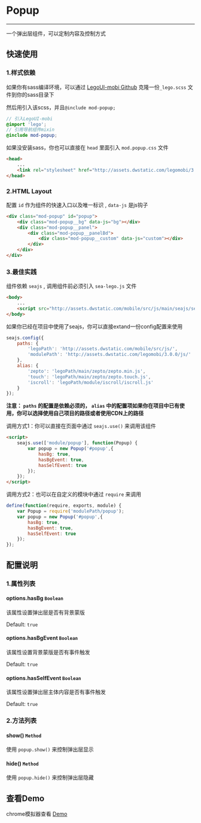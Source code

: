 # Popup

---

一个弹出层组件，可以定制内容及控制方式

## 快速使用

### 1.样式依赖

如果你有sass编译环境，可以通过 [LegoUI-mobi Github](https://github.com/duowan/LegoUI-mobi) 克隆一份`_lego.scss` 文件到你的sass目录下

然后用引入该scss，并且`@include mod-popup;`

```scss
// 引入LegoUI-mobi
@import 'lego';
// 引用导航组件mixin
@include mod-popup;
```

如果没安装sass，你也可以直接在 `head` 里面引入 `mod.popup.css` 文件

```html
<head>
    ...
    <link rel="stylesheet" href="http://assets.dwstatic.com/legomobi/3.0.0/css/mod.popup.css">
</head>
```

### 2.HTML Layout

配置 `id` 作为组件的快速入口以及唯一标识 , `data-js` 是js钩子

```html
<div class="mod-popup" id="popup">
    <div class="mod-popup__bg" data-js="bg"></div>
    <div class="mod-popup__panel">
        <div class="mod-popup__panelBd">
            <div class="mod-popup__custom" data-js="custom"></div>
        </div>
    </div>
</div>
```

### 3.最佳实践

组件依赖 `seajs` , 调用组件前必须引入 `sea-lego.js` 文件

```html
<body>
    ...
    <script src="http://assets.dwstatic.com/mobile/src/js/main/seajs/sea-lego.js" id="seajsnode"></script>
</body>
```

如果你已经在项目中使用了seajs，你可以直接extand一份config配置来使用

```javascript
seajs.config({
    paths: {
        'legoPath': 'http://assets.dwstatic.com/mobile/src/js/',
        'modulePath': 'http://assets.dwstatic.com/legomobi/3.0.0/js/'
    },
    alias: {
        'zepto': 'legoPath/main/zepto/zepto.min.js',
        'touch': 'legoPath/main/zepto/zepto.touch.js',
        'iscroll': 'legoPath/module/iscroll/iscroll.js'
    }
});
```

**注意： `paths` 的配置是依赖必须的， `alias` 中的配置项如果你在项目中已有使用，你可以选择使用自己项目的路径或者使用CDN上的路径**

调用方式1：你可以直接在页面中通过 `seajs.use()` 来调用该组件

```html
<script>
    seajs.use(['module/popup'], function(Popup) {
        var popup = new Popup('#popup',{
            hasBg: true,
            hasBgEvent: true,
            hasSelfEvent: true
        });
    });
</script>
```

调用方式2：也可以在自定义的模块中通过 `require` 来调用

```javascript
define(function(require, exports, module) {
	var Popup = require('modulePath/popup');
	var popup = new Popup('#popup',{
        hasBg: true,
        hasBgEvent: true,
        hasSelfEvent: true
    });
});
```

## 配置说明

### 1.属性列表

#### options.hasBg `Boolean`

该属性设置弹出层是否有背景蒙版

Default: `true`

#### options.hasBgEvent `Boolean`

该属性设置背景蒙版是否有事件触发

Default: `true`

#### options.hasSelfEvent `Boolean`

该属性设置弹出层主体内容是否有事件触发

Default: `true`

### 2.方法列表

#### show() `Method`

使用 `popup.show()` 来控制弹出层显示

#### hide() `Method`

使用 `popup.hide()` 来控制弹出层隐藏

## 查看Demo

chrome模拟器查看 [Demo](http://legomobi.sinaapp.com/demo/Popup.html)
